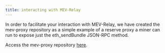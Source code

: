 ```yaml
---
title: interacting with MEV-Relay
---
```


In order to facilitate your interaction with MEV-Relay, we have created the mev-proxy repository as a simple example of a reserve proxy a miner can run to expose just the eth_sendBundle JSON-RPC method.

Access the mev-proxy repository [here](https://github.com/flashbots/mev-proxy).
